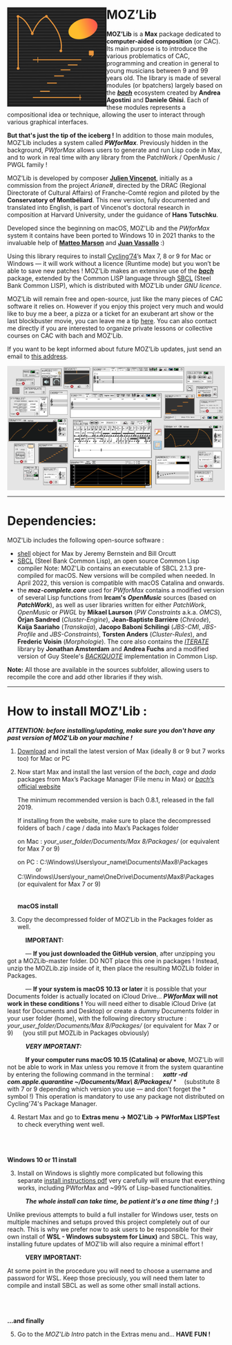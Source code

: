 MOZ’Lib
<img src="icon.png" align="left" alt="MOZ icon" width="230"/>
==============

**MOZ’Lib** is a **Max** package dedicated to **computer-aided composition** (or CAC).
Its main purpose is to introduce the various problematics of CAC, programming and creation in general to young musicians between 9 and 99 years old.
The library is made of several modules (or bpatchers) largely based on the [***bach***](http://www.bachproject.net) ecosystem created by **Andrea Agostini** and **Daniele Ghisi**. Each of these modules represents a compositional idea or technique, allowing the user to interact through various graphical interfaces.

**But that's just the tip of the iceberg !**
In addition to those main modules, MOZ’Lib includes a system called ***PWforMax***. Previously hidden in the background, *PWforMax* allows users to generate and run Lisp code in Max, and to work in real time with any library from the PatchWork / OpenMusic / PWGL family !

MOZ’Lib is developed by composer [**Julien Vincenot**](http://julienvincenot.com), initially as a commission from the project *Ariane#*, directed by the DRAC (Regional Directorate of Cultural Affairs) of Franche-Comté region and piloted by the **Conservatory of Montbéliard**.
This new version, fully documented and translated into English, is part of Vincenot's doctoral research in composition at Harvard University, under the guidance of **Hans Tutschku**. 

Developed since the beginning on macOS, MOZ'Lib and the *PWforMax* system it contains have been ported to Windows 10 in 2021 thanks to the invaluable help of [**Matteo Marson**](https://www.patreon.com/mmmt) and [**Juan Vassallo**](https://www.juanvassallo.com) :) 

Using this library requires to install [Cycling’74](http://cycling74.com)’s Max 7, 8 or 9 for Mac or Windows — it will work without a licence (Runtime mode) but you won’t be able to save new patches ! 
MOZ’Lib makes an extensive use of the [***bach***](http://www.bachproject.net) package, extended by the Common LISP language through [SBCL](http://sbcl.org) (Steel Bank Common LISP), which is distributed with MOZ’Lib under *GNU licence*.

MOZ’Lib will remain free and open-source, just like the many pieces of CAC software it relies on. However if you enjoy this project very much and would like to buy me a beer, a pizza or a ticket for an exuberant art show or the last blockbuster movie, you can leave me a tip [here](https://paypal.me/julienvincenot).
You can also contact me directly if you are interested to organize private lessons or collective courses on CAC with bach and MOZ'Lib.

If you want to be kept informed about future MOZ’Lib updates, just send an email to [this address](mailto:mozlib+subscribe@googlegroups.com).

<img src="modules-overview.png" align="center" alt="MOZ modules overview"/>


-----

# Dependencies:

MOZ'Lib includes the following open-source software :
- [shell](https://github.com/jeremybernstein/shell) object for Max by Jeremy Bernstein and Bill Orcutt
- [SBCL](http://www.sbcl.org) (Steel Bank Common Lisp), an open source Common Lisp compiler 
  Note: MOZ'Lib contains an executable of SBCL 2.1.3 pre-compiled for macOS. New versions will be compiled when needed. In April 2022, this version is compatible with macOS Catalina and onwards.
- the ***moz-complete.core*** used for *PWforMax* contains a modified version of several Lisp functions from **Ircam's** ***OpenMusic*** sources (based on ***PatchWork***), as well as user libraries written for either *PatchWork*, *OpenMusic* or *PWGL* by **Mikael Laurson** (*PW Constraints* a.k.a. *OMCS*), **Örjan Sandred** (*Cluster-Engine*), **Jean-Baptiste Barrière** (*Chréode*), **Kaija Saariaho** (*Transkaija*), **Jacopo Baboni Schilingi** (*JBS-CMI*, *JBS-Profile* and *JBS-Constraints*), **Torsten Anders** (*Cluster-Rules*), and **Frederic Voisin** (*Morphologie*). The core also contains the [*ITERATE*](https://common-lisp.net/project/iterate/) library by **Jonathan Amsterdam** and **Andrea Fuchs** and a modified version of Guy Steele's [*BACKQUOTE*](https://www.cs.cmu.edu/Groups/AI/html/cltl/clm/node367.html) implementation in Common Lisp.

**Note:** All those are available in the sources subfolder, allowing users to recompile the core and add other libraries if they wish.

-----

# How to install MOZ'Lib :

***ATTENTION:
before installing/updating, make sure you don't have any past version of MOZ'Lib on your machine !***

1) [Download](https://cycling74.com/downloads/) and install the latest version of Max (ideally 8 or 9 but 7 works too) for Mac or PC

2) Now start Max and install the last version of the *bach*, *cage* and *dada* packages
   from Max’s Package Manager (File menu in Max) or [*bach*’s official website](http://www.bachproject.net)
   
   The minimum recommended version is bach 0.8.1, released in the fall 2019.
   
   If installing from the website, make sure to place the decompressed folders of bach / cage / dada into Max’s Packages folder
   
   on Mac : *your_user_folder/Documents/Max 8/Packages/* 
              (or equivalent for Max 7 or 9)
   
   on PC : C:\Windows\Users\your_name\Documents\Max8\Packages\
            &emsp;&emsp;&emsp;or
           C:\Windows\Users\your_name\OneDrive\Documents\Max8\Packages\
              (or equivalent for Max 7 or 9)
\
\
\
**macOS install**

3) Copy the decompressed folder of MOZ’Lib in the Packages folder as well.
 
  &emsp;&emsp;&emsp;**IMPORTANT:**
   
  &emsp;&emsp;&emsp;— **If you just downloaded the GitHub version**, after unzipping you got a MOZLib-master folder. 
  DO NOT place this one in packages ! Instead, unzip the MOZLib.zip inside of it, then place the resulting MOZLib folder in Packages.

  &emsp;&emsp;&emsp;— **If your system is macOS 10.13 or later** it is possible that your Documents folder is actually located on iCloud Drive... ***PWforMax* will not work in these conditions !**
  You will need either to disable iCloud Drive (at least for Documents and Desktop) or create a dummy Documents folder in your user folder (home), with the following directory structure :
  &emsp; *your_user_folder/Documents/Max 8/Packages/* (or equivalent for Max 7 or 9)
  &emsp; (you still put MOZLib in Packages obviously)


  &emsp;&emsp;&emsp;***VERY IMPORTANT:***
  
  &emsp;&emsp;&emsp;**If your computer runs macOS 10.15 (Catalina) or above**, 
  MOZ'Lib will not be able to work in Max unless you remove it from the system quarantine by entering the following command in the terminal :
  &emsp; ***xattr -rd com.apple.quarantine ~/Documents/Max\ 8/Packages/*** *
  &emsp;(substitute 8 with 7 or 9 depending which version you use — and don't forget the * symbol !)
  This operation is mandatory to use any package not distributed on Cycling'74's Package Manager.
  
  
4) Restart Max and go to **Extras menu -> MOZ'Lib -> PWforMax LISPTest** to check everything went well.  
 

\
\
\
**Windows 10 or 11 install**

3) Install on Windows is slightly more complicated but following this separate [install instructions pdf](https://github.com/JulienVincenot/MOZLib/raw/master/forWindows/MOZLib_Windows_Instructions.pdf) very carefully will ensure that everything works, including PWforMax and ~99% of Lisp-based functionalities.

&emsp;&emsp;&emsp;***The whole install can take time, be patient it's a one time thing !*** **;)**

Unlike previous attempts to build a full installer for Windows user, tests on multiple machines and setups proved this project completely out of our reach. This is why we prefer now to ask users to be responsible for their own install of **WSL - Windows subsystem for Linux)** and SBCL. This way, installing future updates of MOZ'lib will also require a minimal effort !

&emsp;&emsp;&emsp;**VERY IMPORTANT:** 

At some point in the procedure you will need to choose a username and password for WSL. Keep those preciously, you will need them later to compile and install SBCL as well as some other small install actions.




\
\
\
**...and finally**

5) Go to the *MOZ’Lib Intro* patch in the Extras menu and… **HAVE FUN !**
